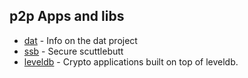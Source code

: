 ## p2p Apps and libs

- [dat][dat] - Info on the dat project
- [ssb][ssb] - Secure scuttlebutt
- [leveldb][leveldb] - Crypto applications built on top of leveldb.

[dat]: /dat.md
[sodium]: /sodium.md
[nacl]: /nacl.md
[primitives]: /primitives.md
[ssb]: /ssb.md
[leveldb]: /level-db.md
